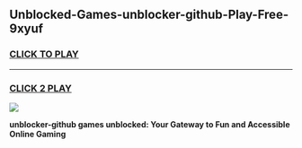 
## Unblocked-Games-unblocker-github-Play-Free-9xyuf
<h3>
<a href="https://premium76.site?title=unblocker-github&ref=21A">CLICK TO PLAY</a></h3>
<hr>

<h3>
<a href="https://premium76.site?title=unblocker-github&ref=21A">CLICK 2 PLAY</a>
  
</h3>

<a href="https://premium76.site?title=unblocker-github&ref=21A"><img src="https://clearcache.store/games.png"></a>


**unblocker-github games unblocked: Your Gateway to Fun and Accessible Online Gaming**
